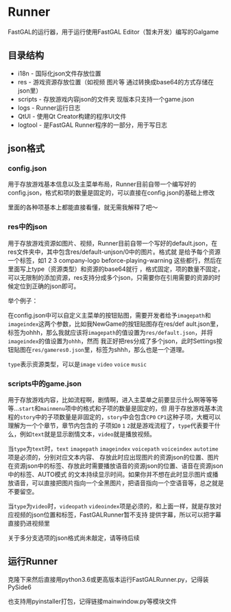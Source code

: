 # Runner
FastGAL的运行器，用于运行使用FastGAL Editor（暂未开发）编写的Galgame

## 目录结构
- i18n - 国际化json文件存放位置
- res - 游戏资源存放位置（如视频 图片等 通过转换成base64的方式存储在json里）
- scripts - 存放游戏内容json的文件夹 现版本只支持一个game.json
- logs - Runner运行日志
- QtUI - 使用Qt Creator构建的程序UI文件
- logtool - 是FastGAL Runner程序的一部分，用于写日志
## json格式
### config.json
用于存放游戏基本信息以及主菜单布局，Runner目前自带一个编写好的config.json，格式和项的数量是固定的，可以直接在config.json的基础上修改

里面的各种项基本上都能直接看懂，就无需我解释了吧～
### res中的json
用于存放游戏资源如图片、视频，Runner目前自带一个写好的default.json，在res文件夹中，其中包含res/default-unjson/0中的图片。格式就
是给予每个资源一个标签，如1 2 3 company-logo beforce-playing-warning 这些都行，然后在里面写上type（资源类型）和资源的base64就行
，格式固定，项的数量不固定，可以无限制的添加资源，res支持分成多个json，只需要你在引用需要的资源的时候定位到正确的json即可。

举个例子：

在config.json中可以自定义主菜单的按钮贴图，需要开发者给予`imagepath`和`imageindex`这两个参数，比如我NewGame的按钮贴图存在res/def
ault.json里，标签为ohhh，那么我就应该将`imagepath`的值设置为`res/default.json`，并将`imageindex`的值设置为`ohhh`，然而
我正好把res分成了多个json，此时Settings按钮贴图在`res/gameres0.json`里，标签为shhh，那么也是一个道理。

`type`表示资源类型，可以是`image` `video` `voice` `music`
### scripts中的game.json
用于存放游戏内容，比如流程啊，剧情啊，进入主菜单之前要显示什么啊等等等等...`start`和`mainmenu`项中的格式和子项的数量是固定的，但
用于存放游戏基本流程的`story`中的子项数量是非固定的，`story`中会包含`CP0` `CP1`这种子项，大概可以理解为一个个章节，章节内包含的
子项如`0` `1` `2`就是游戏流程了，`type`代表要干什么，例如`text`就是显示剧情文本，`video`就是播放视频。

当`type`为`text`时，`text` `imagepath` `imageindex` `voicepath` `voiceindex` `autotime`项是必须的，分别对应文本内容、
存放此时应出现图片的资源json的位置、图片在资源json中的标签、存放此时需要播放语音的资源json的位置、语音在资源json中的标签、AUTO模式
的文本持续显示时间。如果你并不想在此时显示图片或播放语音，可以直接把图片指向一个全黑图片，把语音指向一个空语音等，总之就是不要留空。

当`type`为`video`时，`videopath` `videoindex`项是必须的，和上面一样，就是存放对应视频的json位置和标签，FastGALRunner暂不支持
提供字幕，所以可以把字幕直接扔进视频里

关于多分支选项的json格式尚未敲定，请等待后续

## 运行Runner
克隆下来然后直接用python3.6或更高版本运行FastGALRunner.py，记得装PySide6

也支持用pyinstaller打包，记得链接mainwindow.py等模块文件